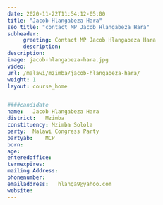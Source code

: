 ```yaml
---
date: 2020-11-22T11:54:12-05:00
title: "Jacob Hlangabeza Hara"
seo_title: "contact MP Jacob Hlangabeza Hara"
subheader:
     greeting: Contact MP Jacob Hlangabeza Hara
     description: 
description: 
image: jacob-hlangabeza-hara.jpg
video: 
url: /malawi/mzimba/jacob-hlangabeza-hara/
weight: 1
layout: course_home


####candidate
name:	Jacob Hlangabeza Hara
district:	Mzimba
constituency: Mzimba Solola
party:	Malawi Congress Party
partyab:	MCP
born:
age: 
enteredoffice:	
termexpires:	
mailing Address:
phonenumber:	
emailaddress:	hlanga9@yahoo.com	
website:	
---
```


